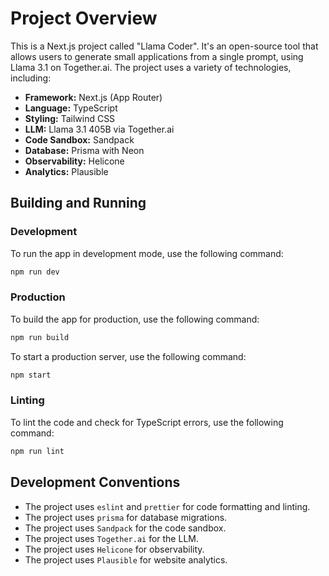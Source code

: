 # Project Overview

This is a Next.js project called "Llama Coder". It's an open-source tool that allows users to generate small applications from a single prompt, using Llama 3.1 on Together.ai. The project uses a variety of technologies, including:

-   **Framework:** Next.js (App Router)
-   **Language:** TypeScript
-   **Styling:** Tailwind CSS
-   **LLM:** Llama 3.1 405B via Together.ai
-   **Code Sandbox:** Sandpack
-   **Database:** Prisma with Neon
-   **Observability:** Helicone
-   **Analytics:** Plausible

## Building and Running

### Development

To run the app in development mode, use the following command:

```bash
npm run dev
```

### Production

To build the app for production, use the following command:

```bash
npm run build
```

To start a production server, use the following command:

```bash
npm start
```

### Linting

To lint the code and check for TypeScript errors, use the following command:

```bash
npm run lint
```

## Development Conventions

-   The project uses `eslint` and `prettier` for code formatting and linting.
-   The project uses `prisma` for database migrations.
-   The project uses `Sandpack` for the code sandbox.
-   The project uses `Together.ai` for the LLM.
-   The project uses `Helicone` for observability.
-   The project uses `Plausible` for website analytics.
